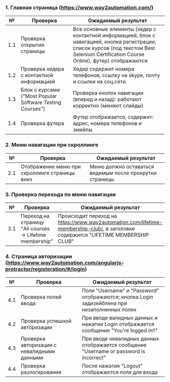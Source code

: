 ### 1. Главная страница (https://www.way2automation.com/)

| №  | Проверка | Ожидаемый результат |
|----|----------|---------------------|
| 1.1 | Проверка открытия страницы | Все основные элементы (хедер с контактной информацией, блок с навигацией, кнопка регистрации, список курсов (под текстом Best Selenium Certification Course Online), футер) отображаются |
| 1.2 | Проверка хедера с контактной информацией | Хедер содержит номера телефонов, ссылку на skype, почту и ссылки на соц.сети. |
| 1.3 | Блок с курсами ("Most Popular Software Testing Courses") | Проверка кнопок навигации (вперед и назад): работают корректно (меняют слайды) |
| 1.4 | Проверка футера | Футер отображается, содержит: адрес, номера телефонов и эмейлы |

### 2. Меню навигации при скроллинге

| №  | Проверка | Ожидаемый результат |
|----|----------|---------------------|
| 2.1 | Отображение меню при скроллинге страницы вниз | Меню должно оставаться видимым после прокрутки страницы. |

### 3. Проверка перехода по меню навигации

| №  | Проверка | Ожидаемый результат |
|----|----------|---------------------|
| 3.1 | Переход на страницу "All courses -> Lifetime membership" | Происходит переход на https://www.way2automation.com/lifetime-membership-club/, в заголовке содержится "LIFETIME MEMBERSHIP CLUB" |

### 4. Страница авторизации (https://www.way2automation.com/angularjs-protractor/registeration/#/login)

| №  | Проверка | Ожидаемый результат |
|----|----------|---------------------|
| 4.1 | Проверка полей ввода | Поля "Username" и "Password" отображаются; кнопка Login задизейблена при незаполненных полях |
| 4.2 | Проверка успешной авторизации | При вводе валидных данных и нажатии Login отображается сообщение "You're logged in!!" |
| 4.3 | Проверка авторизации с невалидными данными | При вводе невалидных данных отображается сообщение "Username or password is incorrect" |
| 4.4 | Проверка разлогирования | После нажатия "Logout" отображаются поля для входа |